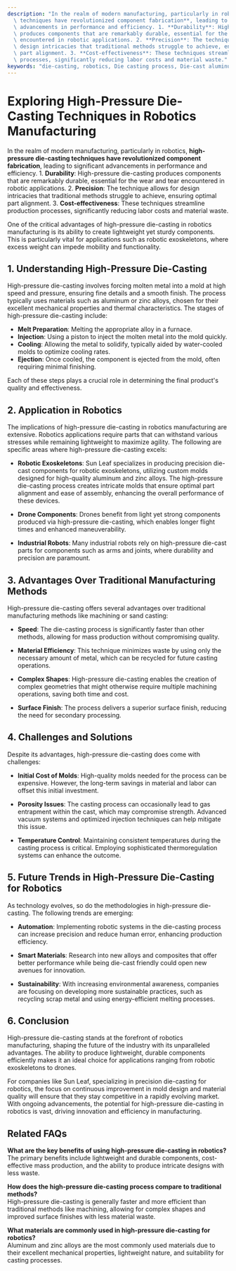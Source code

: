 ```yaml
---
description: "In the realm of modern manufacturing, particularly in robotics, **high-pressure die-casting\
  \ techniques have revolutionized component fabrication**, leading to significant\
  \ advancements in performance and efficiency. 1. **Durability**: High-pressure die-casting\
  \ produces components that are remarkably durable, essential for the wear and tear\
  \ encountered in robotic applications. 2. **Precision**: The technique allows for\
  \ design intricacies that traditional methods struggle to achieve, ensuring optimal\
  \ part alignment. 3. **Cost-effectiveness**: These techniques streamline production\
  \ processes, significantly reducing labor costs and material waste."
keywords: "die-casting, robotics, Die casting process, Die-cast aluminum"
---
```

# Exploring High-Pressure Die-Casting Techniques in Robotics Manufacturing

In the realm of modern manufacturing, particularly in robotics, **high-pressure die-casting techniques have revolutionized component fabrication**, leading to significant advancements in performance and efficiency. 1. **Durability**: High-pressure die-casting produces components that are remarkably durable, essential for the wear and tear encountered in robotic applications. 2. **Precision**: The technique allows for design intricacies that traditional methods struggle to achieve, ensuring optimal part alignment. 3. **Cost-effectiveness**: These techniques streamline production processes, significantly reducing labor costs and material waste.

One of the critical advantages of high-pressure die-casting in robotics manufacturing is its ability to create lightweight yet sturdy components. This is particularly vital for applications such as robotic exoskeletons, where excess weight can impede mobility and functionality. 

## **1. Understanding High-Pressure Die-Casting**

High-pressure die-casting involves forcing molten metal into a mold at high speed and pressure, ensuring fine details and a smooth finish. The process typically uses materials such as aluminum or zinc alloys, chosen for their excellent mechanical properties and thermal characteristics. The stages of high-pressure die-casting include:

- **Melt Preparation**: Melting the appropriate alloy in a furnace.
- **Injection**: Using a piston to inject the molten metal into the mold quickly.
- **Cooling**: Allowing the metal to solidify, typically aided by water-cooled molds to optimize cooling rates.
- **Ejection**: Once cooled, the component is ejected from the mold, often requiring minimal finishing.

Each of these steps plays a crucial role in determining the final product's quality and effectiveness.

## **2. Application in Robotics**

The implications of high-pressure die-casting in robotics manufacturing are extensive. Robotics applications require parts that can withstand various stresses while remaining lightweight to maximize agility. The following are specific areas where high-pressure die-casting excels:

- **Robotic Exoskeletons**: Sun Leaf specializes in producing precision die-cast components for robotic exoskeletons, utilizing custom molds designed for high-quality aluminum and zinc alloys. The high-pressure die-casting process creates intricate molds that ensure optimal part alignment and ease of assembly, enhancing the overall performance of these devices.

- **Drone Components**: Drones benefit from light yet strong components produced via high-pressure die-casting, which enables longer flight times and enhanced maneuverability.

- **Industrial Robots**: Many industrial robots rely on high-pressure die-cast parts for components such as arms and joints, where durability and precision are paramount.

## **3. Advantages Over Traditional Manufacturing Methods**

High-pressure die-casting offers several advantages over traditional manufacturing methods like machining or sand casting:

- **Speed**: The die-casting process is significantly faster than other methods, allowing for mass production without compromising quality. 

- **Material Efficiency**: This technique minimizes waste by using only the necessary amount of metal, which can be recycled for future casting operations.

- **Complex Shapes**: High-pressure die-casting enables the creation of complex geometries that might otherwise require multiple machining operations, saving both time and cost.

- **Surface Finish**: The process delivers a superior surface finish, reducing the need for secondary processing.

## **4. Challenges and Solutions**

Despite its advantages, high-pressure die-casting does come with challenges:

- **Initial Cost of Molds**: High-quality molds needed for the process can be expensive. However, the long-term savings in material and labor can offset this initial investment.

- **Porosity Issues**: The casting process can occasionally lead to gas entrapment within the cast, which may compromise strength. Advanced vacuum systems and optimized injection techniques can help mitigate this issue.

- **Temperature Control**: Maintaining consistent temperatures during the casting process is critical. Employing sophisticated thermoregulation systems can enhance the outcome.

## **5. Future Trends in High-Pressure Die-Casting for Robotics**

As technology evolves, so do the methodologies in high-pressure die-casting. The following trends are emerging:

- **Automation**: Implementing robotic systems in the die-casting process can increase precision and reduce human error, enhancing production efficiency.

- **Smart Materials**: Research into new alloys and composites that offer better performance while being die-cast friendly could open new avenues for innovation.

- **Sustainability**: With increasing environmental awareness, companies are focusing on developing more sustainable practices, such as recycling scrap metal and using energy-efficient melting processes.

## **6. Conclusion**

High-pressure die-casting stands at the forefront of robotics manufacturing, shaping the future of the industry with its unparalleled advantages. The ability to produce lightweight, durable components efficiently makes it an ideal choice for applications ranging from robotic exoskeletons to drones. 

For companies like Sun Leaf, specializing in precision die-casting for robotics, the focus on continuous improvement in mold design and material quality will ensure that they stay competitive in a rapidly evolving market. With ongoing advancements, the potential for high-pressure die-casting in robotics is vast, driving innovation and efficiency in manufacturing.

## **Related FAQs**

**What are the key benefits of using high-pressure die-casting in robotics?**  
The primary benefits include lightweight and durable components, cost-effective mass production, and the ability to produce intricate designs with less waste.

**How does the high-pressure die-casting process compare to traditional methods?**  
High-pressure die-casting is generally faster and more efficient than traditional methods like machining, allowing for complex shapes and improved surface finishes with less material waste.

**What materials are commonly used in high-pressure die-casting for robotics?**  
Aluminum and zinc alloys are the most commonly used materials due to their excellent mechanical properties, lightweight nature, and suitability for casting processes.
